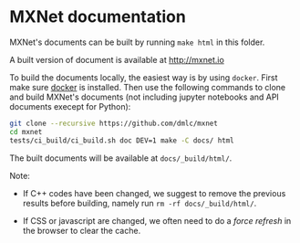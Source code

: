 # MXNet documentation

MXNet's documents can be built by running `make html` in this folder.

A built version of document is available at http://mxnet.io

To build the documents locally, the easiest way is by using `docker`. First make
sure [docker](docker.com) is installed. Then use the following commands to clone and
build MXNet's documents (not including jupyter notebooks and API documents
execept for Python):

```bash
git clone --recursive https://github.com/dmlc/mxnet
cd mxnet
tests/ci_build/ci_build.sh doc DEV=1 make -C docs/ html
```

The built documents will be available at `docs/_build/html/`.

Note:

- If C++ codes have been changed, we suggest to remove the previous results before
  building, namely run `rm -rf docs/_build/html/`.

- If CSS or javascript are changed, we often need to do a *force refresh* in the
  browser to clear the cache.
